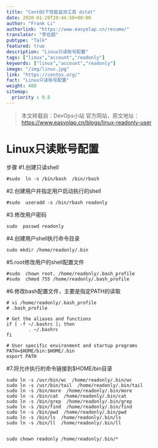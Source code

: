 ```yaml
---
title: "CentOS下性能监测工具 dstat"
date: 2020-01-28T20:44:58+08:00
author: "Frank Li"
authorlink: "https://www.easyolap.cn/resume/"
translator: "李在超"
pubtype: "Talk"
featured: true
description: "Linux只读账号配置"
tags: ["linux","account","readonly"]
keywords: ["linux","account","readonly"]
image: "/img/linux.jpg"
link: "https://centos.org/"
fact: "Linux只读账号配置"
weight: 400
sitemap:
  priority : 0.8
---
```


> 本文转载自：DevOps小站 官方网站，原文地址：https://www.easyolap.cn/blogs/linux-readonly-user

# Linux只读账号配置

步骤
#1.创建只读shell
```
#sudo  ln -s /bin/bash  /bin/rbash
```

#2.创建用户并指定用户启动执行的shell
```
#sudo  useradd -s /bin/rbash readonly
```

#3.修改用户密码
```
sudo  passwd readonly
```

#4.创建用户shell执行命令目录
```
sudo mkdir /home/readonly/.bin
```

#5.root修改用户的shell配置文件
```
#sudo  chown root. /home/readonly/.bash_profile 
#sudo  chmod 755 /home/readonly/.bash_profile
```


#6.修改bash配置文件，主要是指定PATH的读取
```
# vi /home/readonly/.bash_profile 
# .bash_profile
 
# Get the aliases and functions
if [ -f ~/.bashrc ]; then
        . ~/.bashrc
fi
 
# User specific environment and startup programs
PATH=$HOME/bin:$HOME/.bin
export PATH
```


#7.将允许执行的命令链接到$HOME/bin目录
```
sudo ln -s /usr/bin/wc  /home/readonly/.bin/wc
sudo ln -s /usr/bin/tail  /home/readonly/.bin/tail
sudo ln -s /bin/more  /home/readonly/.bin/more
sudo ln -s /bin/cat  /home/readonly/.bin/cat
sudo ln -s /bin/grep  /home/readonly/.bin/grep
sudo ln -s /bin/find  /home/readonly/.bin/find
sudo ln -s /bin/pwd  /home/readonly/.bin/pwd
sudo ln -s /bin/ls  /home/readonly/.bin/ls
sudo ln -s /bin/ll  /home/readonly/.bin/ll


sudo chown readonly /home/readonly/.bin/*
```

